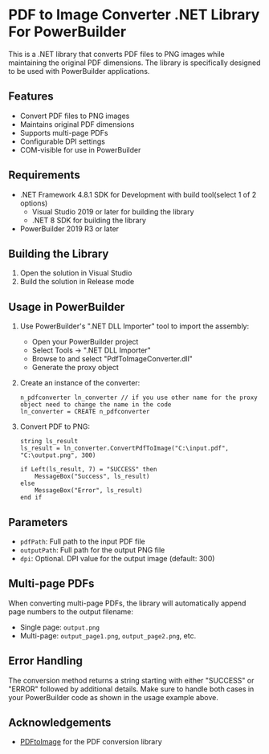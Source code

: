 # PDF to Image Converter .NET Library For PowerBuilder

This is a .NET library that converts PDF files to PNG images while maintaining the original PDF dimensions. The library is specifically designed to be used with PowerBuilder applications.

## Features

- Convert PDF files to PNG images
- Maintains original PDF dimensions
- Supports multi-page PDFs
- Configurable DPI settings
- COM-visible for use in PowerBuilder

## Requirements

- .NET Framework 4.8.1 SDK for Development with build tool(select 1 of 2 options)
   - Visual Studio 2019 or later for building the library
   - .NET 8 SDK for building the library
- PowerBuilder 2019 R3 or later

## Building the Library

1. Open the solution in Visual Studio
2. Build the solution in Release mode

## Usage in PowerBuilder

1. Use PowerBuilder's ".NET DLL Importer" tool to import the assembly:
   - Open your PowerBuilder project
   - Select Tools → ".NET DLL Importer"
   - Browse to and select "PdfToImageConverter.dll"
   - Generate the proxy object

2. Create an instance of the converter:
   ```powerbuilder
   n_pdfconverter ln_converter // if you use other name for the proxy object need to change the name in the code
   ln_converter = CREATE n_pdfconverter
   ```

3. Convert PDF to PNG:
   ```powerbuilder
   string ls_result
   ls_result = ln_converter.ConvertPdfToImage("C:\input.pdf", "C:\output.png", 300)
   
   if Left(ls_result, 7) = "SUCCESS" then
       MessageBox("Success", ls_result)
   else
       MessageBox("Error", ls_result)
   end if
   ```

## Parameters

- `pdfPath`: Full path to the input PDF file
- `outputPath`: Full path for the output PNG file
- `dpi`: Optional. DPI value for the output image (default: 300)

## Multi-page PDFs

When converting multi-page PDFs, the library will automatically append page numbers to the output filename:
- Single page: `output.png`
- Multi-page: `output_page1.png`, `output_page2.png`, etc.

## Error Handling

The conversion method returns a string starting with either "SUCCESS" or "ERROR" followed by additional details. Make sure to handle both cases in your PowerBuilder code as shown in the usage example above. 

## Acknowledgements

- [PDFtoImage](https://github.com/sungaila/PDFtoImage) for the PDF conversion library
